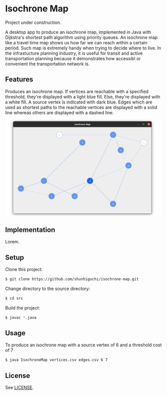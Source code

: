 # Isochrone Map

Project under construction.

A desktop app to produce an isochrone map, implemented in Java with Dijkstra's shortest path algorithm using priority queues. An isochrone map like a travel time map shows us how far we can reach within a certain period. Such map is extremely handy when trying to decide where to live. In the infrastucture planning industry, it is useful for transit and active transportation planning because it demonstrates how accessibl or convenient the transportation network is.

## Features

Produces an isochrone map. If vertices are reachable with a specified threshold, they're displayed with a light blue fill. Else, they're displayed with a white fill. A source vertex is indicated with dark blue. Edges which are used as shortest paths to the reachable vertices are displayed with a solid line whereas others are displayed with a dashed line.

![Screenshot of a sample isochrone map](/img/sample-isochrone-map.png "Sample isochrone map")

## Implementation

Lorem.

## Setup

Clone this project:

```bash
$ git clone https://github.com/shunhiguchi/isochrone-map.git
```

Change directory to the source directory:

```bash
$ cd src
```

Build the project:

```bash
$ javac *.java
```

## Usage

To produce an isochrone map with a source vertex of 6 and a threshold cost of 7

```bash
$ java IsochroneMap vertices.csv edges.csv 6 7
```

## License

See [LICENSE](/LICENSE).

